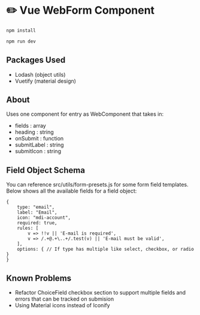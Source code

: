 # :pencil2: Vue WebForm Component

```sh
npm install
```

```sh
npm run dev
```

## Packages Used

- Lodash (object utils)
- Vuetify (material design)

## About

Uses one component for entry as WebComponent that takes in:

- fields : array
- heading : string
- onSubmit : function
- submitLabel : string
- submitIcon : string

## Field Object Schema

You can reference src/utils/form-presets.js for some form field templates. Below shows all the available fields for a field object:

```
{
    type: "email",
    label: "Email",
    icon: "mdi-account",
    required: true,
    rules: [
        v => !!v || 'E-mail is required',
        v => /.+@.+\..+/.test(v) || 'E-mail must be valid',
    ],
    options: { // If type has multiple like select, checkbox, or radio }
}
```

## Known Problems

- Refactor ChoiceField checkbox section to support multiple fields and errors that can be tracked on submision
- Using Material icons instead of Iconify
